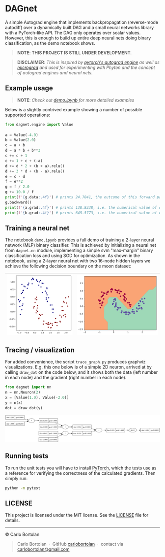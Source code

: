 # DAGnet

A simple Autograd engine that implements backpropagation (reverse-mode autodiff) over a dynamically built DAG and a small neural networks library with a PyTorch-like API. The DAG only operates over scalar values. However, this is enough to build up entire deep neural nets doing binary classification, as the demo notebook shows.

> __NOTE__: __THIS PROJECT IS STILL UNDER DEVELOPMENT.__

> __DISCLAIMER__: _This is inspired by [pytorch's autograd engine](https://pytorch.org/blog/overview-of-pytorch-autograd-engine) as well as [micrograd](https://github.com/karpathy/micrograd) and used for experimenting with Phyton and the concept of autograd engines and neural nets._

<!-- ## Installation

```bash
pip install dagnet
```
-->
## Example usage

> __NOTE__: _Check out [demo.ipynb](demo.ipynb) for more detailed examples_

Below is a slightly contrived example showing a number of possible supported operations:

```python
from dagnet.engine import Value

a = Value(-4.0)
b = Value(2.0)
c = a + b
d = a * b + b**3
c += c + 1
c += 1 + c + (-a)
d += d * 2 + (b + a).relu()
d += 3 * d + (b - a).relu()
e = c - d
f = e**2
g = f / 2.0
g += 10.0 / f
print(f'{g.data:.4f}') # prints 24.7041, the outcome of this forward pass
g.backward()
print(f'{a.grad:.4f}') # prints 138.8338, i.e. the numerical value of dg/da
print(f'{b.grad:.4f}') # prints 645.5773, i.e. the numerical value of dg/db
```

## Training a neural net

The notebook `demo.ipynb` provides a full demo of training a 2-layer neural network (MLP) binary classifier. This is achieved by initializing a neural net from `dagnet.nn` module, implementing a simple svm "max-margin" binary classification loss and using SGD for optimization. As shown in the notebook, using a 2-layer neural net with two 16-node hidden layers we achieve the following decision boundary on the moon dataset:

| <a href="demo.ipynb"><img src="moon_in.png" width="400px;" alt=""/> | <a href="demo.ipynb"><img src="moon_mlp.png" width="500px;" alt=""/> |
|---|---|

## Tracing / visualization

For added convenience, the script `trace_graph.py` produces graphviz visualizations. E.g. this one below is of a simple 2D neuron, arrived at by calling `draw_dot` on the code below, and it shows both the data (left number in each node) and the gradient (right number in each node).

```python
from dagnet import nn
n = nn.Neuron(2)
x = [Value(1.0), Value(-2.0)]
y = n(x)
dot = draw_dot(y)
```

![2d neuron](gout.svg)

## Running tests

To run the unit tests you will have to install [PyTorch](https://pytorch.org/), which the tests use as a reference for verifying the correctness of the calculated gradients. Then simply run:

```bash
python -m pytest
```

## LICENSE

This project is licensed under the MIT license. See the [LICENSE](LICENSE) file for details.

---

© Carlo Bortolan

> Carlo Bortolan &nbsp;&middot;&nbsp;
> GitHub [carlobortolan](https://github.com/carlobortolan) &nbsp;&middot;&nbsp;
> contact via [carlobortolan@gmail.com](carlobortolan@gmail.com)
